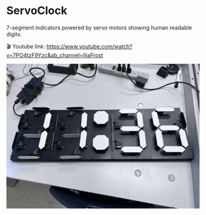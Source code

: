 # ServoClock
7-segment indicators powered by servo motors showing human readable digits.

:clapper: Youtube link: https://www.youtube.com/watch?v=7PO4tzF9Yzc&ab_channel=IliaFrost

<img src = "/Images/ServoClock.jpeg">
